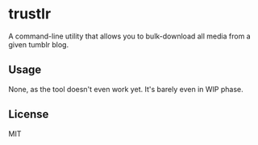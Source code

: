 # trustlr
A command-line utility that allows you to bulk-download all media from a given tumblr blog.

## Usage
None, as the tool doesn't even work yet. It's barely even in WIP phase.

## License
MIT
